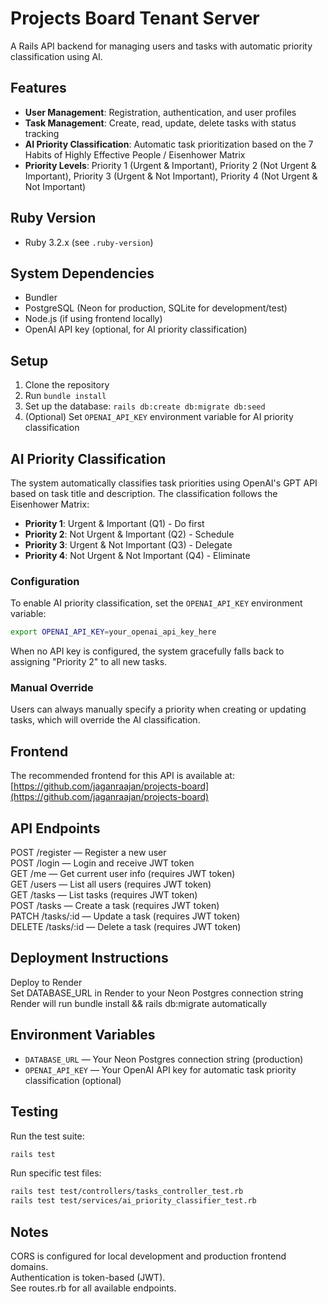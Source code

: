 # Projects Board Tenant Server

A Rails API backend for managing users and tasks with automatic priority classification using AI.

## Features

- **User Management**: Registration, authentication, and user profiles
- **Task Management**: Create, read, update, delete tasks with status tracking
- **AI Priority Classification**: Automatic task prioritization based on the 7 Habits of Highly Effective People / Eisenhower Matrix
- **Priority Levels**: Priority 1 (Urgent & Important), Priority 2 (Not Urgent & Important), Priority 3 (Urgent & Not Important), Priority 4 (Not Urgent & Not Important)

## Ruby Version

- Ruby 3.2.x (see `.ruby-version`)

## System Dependencies

- Bundler
- PostgreSQL (Neon for production, SQLite for development/test)
- Node.js (if using frontend locally)
- OpenAI API key (optional, for AI priority classification)

## Setup

1. Clone the repository
2. Run `bundle install`
3. Set up the database: `rails db:create db:migrate db:seed`
4. (Optional) Set `OPENAI_API_KEY` environment variable for AI priority classification

## AI Priority Classification

The system automatically classifies task priorities using OpenAI's GPT API based on task title and description. The classification follows the Eisenhower Matrix:

- **Priority 1**: Urgent & Important (Q1) - Do first
- **Priority 2**: Not Urgent & Important (Q2) - Schedule  
- **Priority 3**: Urgent & Not Important (Q3) - Delegate
- **Priority 4**: Not Urgent & Not Important (Q4) - Eliminate

### Configuration

To enable AI priority classification, set the `OPENAI_API_KEY` environment variable:

```bash
export OPENAI_API_KEY=your_openai_api_key_here
```

When no API key is configured, the system gracefully falls back to assigning "Priority 2" to all new tasks.

### Manual Override

Users can always manually specify a priority when creating or updating tasks, which will override the AI classification.

## Frontend

The recommended frontend for this API is available at:  
[https://github.com/jaganraajan/projects-board](https://github.com/jaganraajan/projects-board)

## API Endpoints

POST /register — Register a new user  
POST /login — Login and receive JWT token  
GET /me — Get current user info (requires JWT token)  
GET /users — List all users (requires JWT token)  
GET /tasks — List tasks (requires JWT token)  
POST /tasks — Create a task (requires JWT token)  
PATCH /tasks/:id — Update a task (requires JWT token)  
DELETE /tasks/:id — Delete a task (requires JWT token)  

## Deployment Instructions

Deploy to Render  
Set DATABASE_URL in Render to your Neon Postgres connection string  
Render will run bundle install && rails db:migrate automatically  

## Environment Variables

- `DATABASE_URL` — Your Neon Postgres connection string (production)
- `OPENAI_API_KEY` — Your OpenAI API key for automatic task priority classification (optional)

## Testing

Run the test suite:
```bash
rails test
```

Run specific test files:
```bash
rails test test/controllers/tasks_controller_test.rb
rails test test/services/ai_priority_classifier_test.rb
```

## Notes

CORS is configured for local development and production frontend domains.  
Authentication is token-based (JWT).  
See routes.rb for all available endpoints.